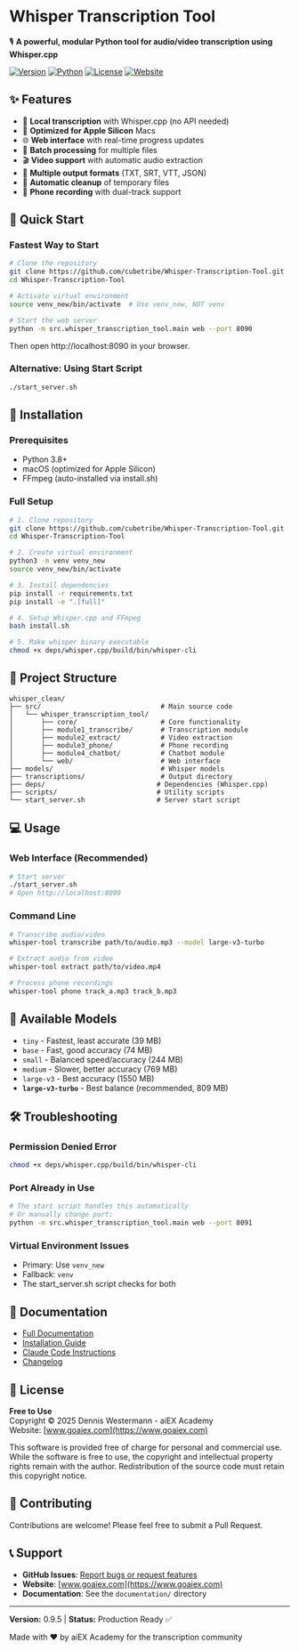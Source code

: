 # Whisper Transcription Tool

🎙️ **A powerful, modular Python tool for audio/video transcription using Whisper.cpp**

[![Version](https://img.shields.io/badge/version-0.9.5-blue.svg)](https://github.com/cubetribe/Whisper-Transcription-Tool)
[![Python](https://img.shields.io/badge/python-3.8%2B-green.svg)](https://www.python.org/)
[![License](https://img.shields.io/badge/license-Free%20to%20Use-green.svg)](LICENSE)
[![Website](https://img.shields.io/badge/website-goaiex.com-orange.svg)](https://www.goaiex.com)

## ✨ Features

- 🚀 **Local transcription** with Whisper.cpp (no API needed)
- 🍎 **Optimized for Apple Silicon** Macs
- 🌐 **Web interface** with real-time progress updates
- 📁 **Batch processing** for multiple files
- 🎬 **Video support** with automatic audio extraction
- 📄 **Multiple output formats** (TXT, SRT, VTT, JSON)
- 🧹 **Automatic cleanup** of temporary files
- 🎯 **Phone recording** with dual-track support

## 🚀 Quick Start

### Fastest Way to Start
```bash
# Clone the repository
git clone https://github.com/cubetribe/Whisper-Transcription-Tool.git
cd Whisper-Transcription-Tool

# Activate virtual environment
source venv_new/bin/activate  # Use venv_new, NOT venv

# Start the web server
python -m src.whisper_transcription_tool.main web --port 8090
```

Then open http://localhost:8090 in your browser.

### Alternative: Using Start Script
```bash
./start_server.sh
```

## 🔧 Installation

### Prerequisites
- Python 3.8+
- macOS (optimized for Apple Silicon)
- FFmpeg (auto-installed via install.sh)

### Full Setup
```bash
# 1. Clone repository
git clone https://github.com/cubetribe/Whisper-Transcription-Tool.git
cd Whisper-Transcription-Tool

# 2. Create virtual environment
python3 -m venv venv_new
source venv_new/bin/activate

# 3. Install dependencies
pip install -r requirements.txt
pip install -e ".[full]"

# 4. Setup Whisper.cpp and FFmpeg
bash install.sh

# 5. Make whisper binary executable
chmod +x deps/whisper.cpp/build/bin/whisper-cli
```

## 📁 Project Structure

```
whisper_clean/
├── src/                              # Main source code
│   └── whisper_transcription_tool/
│       ├── core/                     # Core functionality
│       ├── module1_transcribe/       # Transcription module
│       ├── module2_extract/          # Video extraction
│       ├── module3_phone/            # Phone recording
│       ├── module4_chatbot/          # Chatbot module
│       └── web/                      # Web interface
├── models/                           # Whisper models
├── transcriptions/                   # Output directory
├── deps/                            # Dependencies (Whisper.cpp)
├── scripts/                         # Utility scripts
└── start_server.sh                  # Server start script
```

## 💻 Usage

### Web Interface (Recommended)
```bash
# Start server
./start_server.sh
# Open http://localhost:8090
```

### Command Line
```bash
# Transcribe audio/video
whisper-tool transcribe path/to/audio.mp3 --model large-v3-turbo

# Extract audio from video
whisper-tool extract path/to/video.mp4

# Process phone recordings
whisper-tool phone track_a.mp3 track_b.mp3
```

## 🎯 Available Models

- `tiny` - Fastest, least accurate (39 MB)
- `base` - Fast, good accuracy (74 MB)
- `small` - Balanced speed/accuracy (244 MB)
- `medium` - Slower, better accuracy (769 MB)
- `large-v3` - Best accuracy (1550 MB)
- **`large-v3-turbo`** - Best balance (recommended, 809 MB)

## 🛠️ Troubleshooting

### Permission Denied Error
```bash
chmod +x deps/whisper.cpp/build/bin/whisper-cli
```

### Port Already in Use
```bash
# The start script handles this automatically
# Or manually change port:
python -m src.whisper_transcription_tool.main web --port 8091
```

### Virtual Environment Issues
- Primary: Use `venv_new`
- Fallback: `venv`
- The start_server.sh script checks for both

## 📖 Documentation

- [Full Documentation](documentation/README.md)
- [Installation Guide](documentation/INSTALLATION.md)
- [Claude Code Instructions](CLAUDE.md)
- [Changelog](CHANGELOG.md)

## 🔐 License

**Free to Use**  
Copyright © 2025 Dennis Westermann - aiEX Academy  
Website: [www.goaiex.com](https://www.goaiex.com)

This software is provided free of charge for personal and commercial use. While the software is free to use, the copyright and intellectual property rights remain with the author. Redistribution of the source code must retain this copyright notice.

## 🤝 Contributing

Contributions are welcome! Please feel free to submit a Pull Request.

## 📞 Support

- **GitHub Issues**: [Report bugs or request features](https://github.com/cubetribe/Whisper-Transcription-Tool/issues)
- **Website**: [www.goaiex.com](https://www.goaiex.com)
- **Documentation**: See the `documentation/` directory

---

**Version:** 0.9.5 | **Status:** Production Ready ✅

Made with ❤️ by aiEX Academy for the transcription community